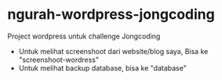 # ngurah-wordpress-jongcoding
Project wordpress untuk challenge Jongcoding
- Untuk melihat screenshoot dari website/blog saya, Bisa ke "screenshoot-wordress"
- Untuk melihat backup database, bisa ke "database"
